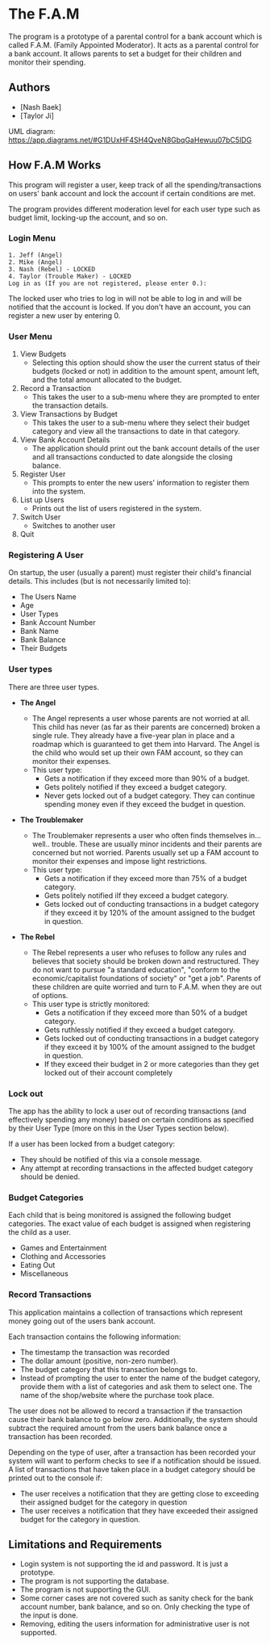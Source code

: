 # The F.A.M

The program is a prototype of a parental control for a bank account which is called
F.A.M. (Family Appointed Moderator). It acts as a parental control for a bank account.
It allows parents to set a budget for their children and monitor their spending.

## Authors

- [Nash Baek]
- [Taylor Ji]

UML diagram: https://app.diagrams.net/#G1DUxHF4SH4QveN8GbqGaHewuu07bC5lDG

## How F.A.M Works

This program will register a user, keep track of all the spending/transactions on users' bank account and lock the account if certain conditions are met.

The program provides different moderation level for each user type such as budget limit, locking-up the account, and so on.

### Login Menu
```
1. Jeff (Angel)
2. Mike (Angel)
3. Nash (Rebel) - LOCKED
4. Taylor (Trouble Maker) - LOCKED
Log in as (If you are not registered, please enter 0.):
```
The locked user who tries to log in will not be able to log in and will be notified that the account is locked. If you don't have an account, you can register a new user by entering 0.



### User Menu
1. View Budgets
    - Selecting this option should show the user the current status of their budgets (locked or not) in addition to the amount spent, amount left, and the total amount allocated to the budget.
2. Record a Transaction
    - This takes the user to a sub-menu where they are prompted to enter the transaction details.
3. View Transactions by Budget
    - This takes the user to a sub-menu where they select their budget category and view all the transactions to date in that category.
4. View Bank Account Details
    - The application should print out the bank account details of the user and all transactions conducted to date alongside the closing balance.
5. Register User
    - This prompts to enter the new users' information to register them into the system.
6. List up Users
    - Prints out the list of users registered in the system.
7. Switch User
    - Switches to another user
8. Quit

### Registering A User
On startup, the user (usually a parent) must register their child's financial details. This includes (but is not necessarily limited to):
- The Users Name
- Age
- User Types
- Bank Account Number
- Bank Name
- Bank Balance
- Their Budgets

### User types
There are three user types.
- **The Angel**
    - The Angel represents a user whose parents are not worried at all. This child has never (as far as their parents are concerned) broken a single rule. They already have a five-year plan in place and a roadmap which is guaranteed to get them into Harvard. The Angel is the child who would set up their own FAM account, so they can monitor their expenses.
    - This user type:
        - Gets a notification if they exceed more than 90% of a budget.
        - Gets politely notified if they exceed a budget category.
        - Never gets locked out of a budget category. They can continue spending money even if they exceed the budget in question.

- **The Troublemaker**
    - The Troublemaker represents a user who often finds themselves in... well.. trouble. These are usually minor incidents and their parents are concerned but not worried. Parents usually set up a FAM account to monitor their expenses and impose light restrictions.
    - This user type:
        - Gets a notification if they exceed more than 75% of a budget category.
        - Gets politely notified iIf they exceed a budget category.
        - Gets locked out of conducting transactions in a budget category if they exceed it by 120% of the amount assigned to the budget in question.

- **The Rebel**
    - The Rebel represents a user who refuses to follow any rules and believes that society should be broken down and restructured. They do not want to pursue "a standard education", "conform to the economic/capitalist foundations of society" or "get a job". Parents of these children are quite worried and turn to F.A.M. when they are out of options.
    - This user type is strictly monitored:
        - Gets a notification if they exceed more than 50% of a budget category.
        - Gets ruthlessly notified if they exceed a budget category.
        - Gets locked out of conducting transactions in a budget category if they exceed it by 100% of the amount assigned to the budget in question.
        - If they exceed their budget in 2 or more categories than they get locked out of their account completely

### Lock out
The app has the ability to lock a user out of recording transactions (and effectively spending any money) based on certain conditions as specified by their User Type (more on this in the User Types section below).

If a user has been locked from a budget category:
- They should be notified of this via a console message.
- Any attempt at recording transactions in the affected budget category should be denied.

### Budget Categories
Each child that is being monitored is assigned the following budget categories. The exact value of each budget is assigned when registering the child as a user.
- Games and Entertainment
- Clothing and Accessories
- Eating Out
- Miscellaneous

### Record Transactions
This application maintains a collection of transactions which represent money going out of the users bank account.

Each transaction contains the following information:
- The timestamp the transaction was recorded
- The dollar amount (positive, non-zero number).
- The budget category that this transaction belongs to.
- Instead of prompting the user to enter the name of the budget category, provide them with a list of categories and ask them to select one.
The name of the shop/website where the purchase took place.

The user does not be allowed to record a transaction if the transaction cause their bank balance to go below zero. Additionally, the system should subtract the required amount from the users bank balance once a transaction has been recorded.

Depending on the type of user, after a transaction has been recorded your system will want to perform checks to see if a notification should be issued. A list of transactions that have taken place in a budget category should be printed out to the console if:
- The user receives a notification that they are getting close to exceeding their assigned budget for the category in question
- The user receives a notification that they have exceeded their assigned budget for the category in question.


## Limitations and Requirements

- Login system is not supporting the id and password. It is just a prototype.
- The program is not supporting the database.
- The program is not supporting the GUI.
- Some corner cases are not covered such as sanity check for the bank account number, bank balance, and so on. Only checking the type of the input is done.
- Removing, editing the users information for administrative user is not supported.
